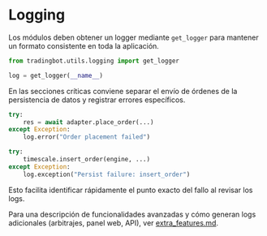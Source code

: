 # Logging

Los módulos deben obtener un logger mediante `get_logger` para mantener un
formato consistente en toda la aplicación.

```python
from tradingbot.utils.logging import get_logger

log = get_logger(__name__)
```

En las secciones críticas conviene separar el envío de órdenes de la
persistencia de datos y registrar errores específicos.

```python
try:
    res = await adapter.place_order(...)
except Exception:
    log.error("Order placement failed")

try:
    timescale.insert_order(engine, ...)
except Exception:
    log.exception("Persist failure: insert_order")
```

Esto facilita identificar rápidamente el punto exacto del fallo al revisar los
logs.

Para una descripción de funcionalidades avanzadas y cómo generan logs
adicionales (arbitrajes, panel web, API), ver
[extra_features.md](extra_features.md).

